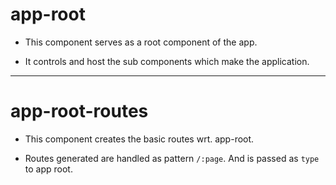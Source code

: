 # app-root

* This component serves as a root component of the app.

* It controls and host the sub components which make the application.

---

# app-root-routes

* This component creates the basic routes wrt. app-root.

* Routes generated are handled as pattern `/:page`. And is passed as `type` to
app root.
